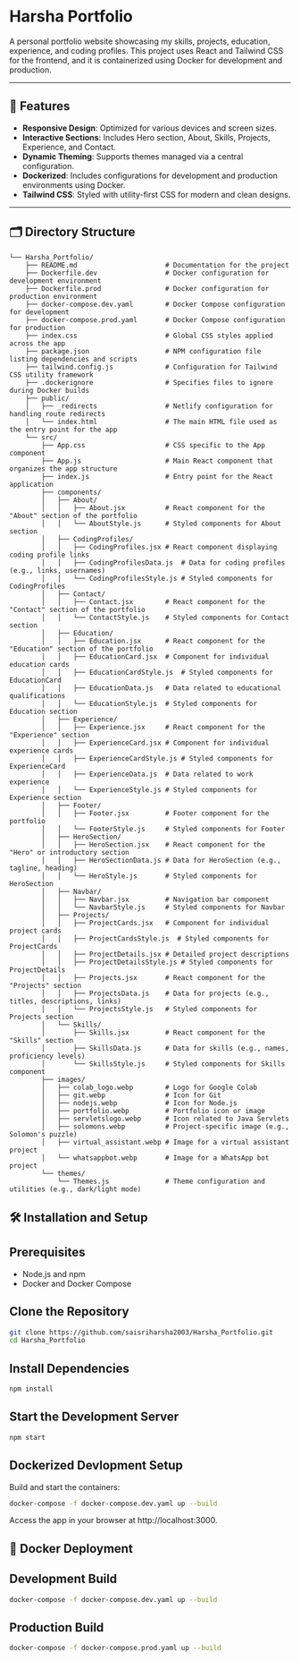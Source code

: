 # Harsha Portfolio

A personal portfolio website showcasing my skills, projects, education, experience, and coding profiles. This project uses React and Tailwind CSS for the frontend, and it is containerized using Docker for development and production.

---

## 🚀 Features

- **Responsive Design**: Optimized for various devices and screen sizes.
- **Interactive Sections**: Includes Hero section, About, Skills, Projects, Experience, and Contact.
- **Dynamic Theming**: Supports themes managed via a central configuration.
- **Dockerized**: Includes configurations for development and production environments using Docker.
- **Tailwind CSS**: Styled with utility-first CSS for modern and clean designs.

---

## 🗂️ Directory Structure

```plaintext
└── Harsha_Portfolio/
    ├── README.md                      # Documentation for the project
    ├── Dockerfile.dev                 # Docker configuration for development environment
    ├── Dockerfile.prod                # Docker configuration for production environment
    ├── docker-compose.dev.yaml        # Docker Compose configuration for development
    ├── docker-compose.prod.yaml       # Docker Compose configuration for production
    ├── index.css                      # Global CSS styles applied across the app
    ├── package.json                   # NPM configuration file listing dependencies and scripts
    ├── tailwind.config.js             # Configuration for Tailwind CSS utility framework
    ├── .dockerignore                  # Specifies files to ignore during Docker builds
    ├── public/
    │   ├── _redirects                 # Netlify configuration for handling route redirects
    │   └── index.html                 # The main HTML file used as the entry point for the app
    └── src/
        ├── App.css                    # CSS specific to the App component
        ├── App.js                     # Main React component that organizes the app structure
        ├── index.js                   # Entry point for the React application
        ├── components/
        │   ├── About/
        │   │   ├── About.jsx          # React component for the "About" section of the portfolio
        │   │   └── AboutStyle.js      # Styled components for About section
        │   ├── CodingProfiles/
        │   │   ├── CodingProfiles.jsx # React component displaying coding profile links
        │   │   ├── CodingProfilesData.js  # Data for coding profiles (e.g., links, usernames)
        │   │   └── CodingProfilesStyle.js # Styled components for CodingProfiles
        │   ├── Contact/
        │   │   ├── Contact.jsx        # React component for the "Contact" section of the portfolio
        │   │   └── ContactStyle.js    # Styled components for Contact section
        │   ├── Education/
        │   │   ├── Education.jsx      # React component for the "Education" section of the portfolio
        │   │   ├── EducationCard.jsx  # Component for individual education cards
        │   │   ├── EducationCardStyle.js  # Styled components for EducationCard
        │   │   ├── EducationData.js   # Data related to educational qualifications
        │   │   └── EducationStyle.js  # Styled components for Education section
        │   ├── Experience/
        │   │   ├── Experience.jsx     # React component for the "Experience" section
        │   │   ├── ExperienceCard.jsx # Component for individual experience cards
        │   │   ├── ExperienceCardStyle.js # Styled components for ExperienceCard
        │   │   ├── ExperienceData.js  # Data related to work experience
        │   │   └── ExperienceStyle.js # Styled components for Experience section
        │   ├── Footer/
        │   │   ├── Footer.jsx         # Footer component for the portfolio
        │   │   └── FooterStyle.js     # Styled components for Footer
        │   ├── HeroSection/
        │   │   ├── HeroSection.jsx    # React component for the "Hero" or introductory section
        │   │   ├── HeroSectionData.js # Data for HeroSection (e.g., tagline, heading)
        │   │   └── HeroStyle.js       # Styled components for HeroSection
        │   ├── Navbar/
        │   │   ├── Navbar.jsx         # Navigation bar component
        │   │   └── NavbarStyle.js     # Styled components for Navbar
        │   ├── Projects/
        │   │   ├── ProjectCards.jsx   # Component for individual project cards
        │   │   ├── ProjectCardsStyle.js  # Styled components for ProjectCards
        │   │   ├── ProjectDetails.jsx # Detailed project descriptions
        │   │   ├── ProjectDetailsStyle.js # Styled components for ProjectDetails
        │   │   ├── Projects.jsx       # React component for the "Projects" section
        │   │   ├── ProjectsData.js    # Data for projects (e.g., titles, descriptions, links)
        │   │   └── ProjectsStyle.js   # Styled components for Projects section
        │   └── Skills/
        │       ├── Skills.jsx         # React component for the "Skills" section
        │       ├── SkillsData.js      # Data for skills (e.g., names, proficiency levels)
        │       └── SkillsStyle.js     # Styled components for Skills component
        ├── images/
        │   ├── colab_logo.webp        # Logo for Google Colab
        │   ├── git.webp               # Icon for Git
        │   ├── nodejs.webp            # Icon for Node.js
        │   ├── portfolio.webp         # Portfolio icon or image
        │   ├── servletslogo.webp      # Icon related to Java Servlets
        │   ├── solomons.webp          # Project-specific image (e.g., Solomon's puzzle)
        │   ├── virtual_assistant.webp # Image for a virtual assistant project
        │   └── whatsappbot.webp       # Image for a WhatsApp bot project
        └── themes/
            └── Themes.js              # Theme configuration and utilities (e.g., dark/light mode)
```

## 🛠️ Installation and Setup

## Prerequisites

- Node.js and npm
- Docker and Docker Compose

## Clone the Repository

```bash
git clone https://github.com/saisriharsha2003/Harsha_Portfolio.git
cd Harsha_Portfolio
```

## Install Dependencies

```bash
npm install
```

## Start the Development Server

```bash
npm start
```

## Dockerized Devlopment Setup

Build and start the containers:

```bash
docker-compose -f docker-compose.dev.yaml up --build
```

Access the app in your browser at http://localhost:3000.

## 🐳 Docker Deployment

## Development Build

```bash
docker-compose -f docker-compose.dev.yaml up --build
```

## Production Build

```bash
docker-compose -f docker-compose.prod.yaml up --build
```


